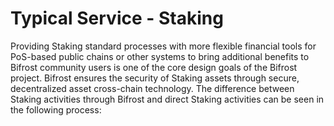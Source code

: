 # Typical Service - Staking

Providing Staking standard processes with more flexible financial tools for PoS-based public chains or other systems to bring additional benefits to Bifrost community users is one of the core design goals of the Bifrost project. Bifrost ensures the security of Staking assets through secure, decentralized asset cross-chain technology. The difference between Staking activities through Bifrost and direct Staking activities can be seen in the following process:
